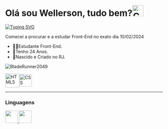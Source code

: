 <h1>Olá sou Wellerson, tudo bem?<img src="https://d2vq4s943o8cb4.cloudfront.net/Custom/Content/Products/02/76/0276_creatina-hardcore-integralmedica-2312_l2_636668372702493590.png" width="35px" alt="Creatininha"></h1> 
<p><a href="https://git.io/typing-svg"><img src="https://readme-typing-svg.demolab.com?font=Fira+Code&duration=1600&color=C0079D&random=false&width=435&lines=H%C3%A1+um+pouco+de+cada+artista;no+seu+trabalho" alt="Typing SVG" /></a></p>
<p>Comecei a procurar e a estudar Front-End no exato dia 10/02/2024</p>
<p><ul>
  <li>👨‍💻Estudante Front-End.</li>
  <li>🌆Tenho 24 Anos.</li>
  <li>🏡Nascido e Criado no RJ.</li>
</ul></p>
<p><img src="https://i.pinimg.com/originals/3f/9a/76/3f9a76e8f304e41d93a8bf6daefc5163.gif" alt="BladeRunner2049"></p>
<p><img align="center" src="https://www.w3.org/html/logo/downloads/HTML5_Badge_512.png" width="45px" alt="HTML5"><img align="center" src="https://static-00.iconduck.com/assets.00/file-type-css-icon-1806x2048-r5fwjl3p.png" width="40px" alt="CSS"></p>
<hr>
<h3>Linguagens</h3>
<p><a href="https://www.linkedin.com/in/wellersonzfd/" target="_blank"><img src="https://cdn-icons-png.flaticon.com/256/174/174857.png" width="40px alt="linkedin"> <a href="https://www.instagram.com/wellzfd/" target="_blank"><img src="https://cdn-icons-png.flaticon.com/512/1384/1384063.png" width="40px"></p>
